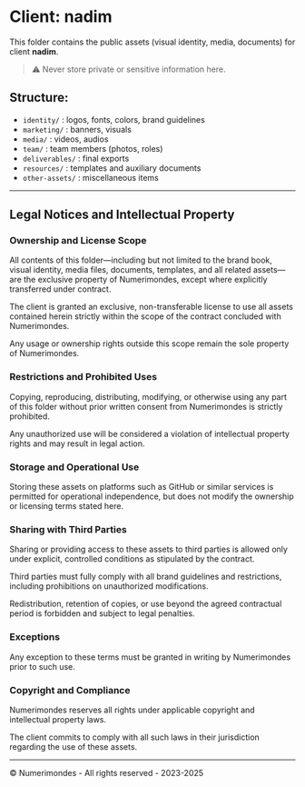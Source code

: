 # Client: nadim

This folder contains the public assets (visual identity, media, documents) for client **nadim**.

> ⚠️ Never store private or sensitive information here.

## Structure:

- `identity/` : logos, fonts, colors, brand guidelines
- `marketing/` : banners, visuals
- `media/` : videos, audios
- `team/` : team members (photos, roles)
- `deliverables/` : final exports
- `resources/` : templates and auxiliary documents
- `other-assets/` : miscellaneous items

---

## Legal Notices and Intellectual Property

### Ownership and License Scope

All contents of this folder—including but not limited to the brand book, visual identity, media files, documents, templates, and all related assets—are the exclusive property of Numerimondes, except where explicitly transferred under contract.

The client is granted an exclusive, non-transferable license to use all assets contained herein strictly within the scope of the contract concluded with Numerimondes.

Any usage or ownership rights outside this scope remain the sole property of Numerimondes.

### Restrictions and Prohibited Uses

Copying, reproducing, distributing, modifying, or otherwise using any part of this folder without prior written consent from Numerimondes is strictly prohibited.

Any unauthorized use will be considered a violation of intellectual property rights and may result in legal action.

### Storage and Operational Use

Storing these assets on platforms such as GitHub or similar services is permitted for operational independence, but does not modify the ownership or licensing terms stated here.

### Sharing with Third Parties

Sharing or providing access to these assets to third parties is allowed only under explicit, controlled conditions as stipulated by the contract.

Third parties must fully comply with all brand guidelines and restrictions, including prohibitions on unauthorized modifications.

Redistribution, retention of copies, or use beyond the agreed contractual period is forbidden and subject to legal penalties.

### Exceptions

Any exception to these terms must be granted in writing by Numerimondes prior to such use.

### Copyright and Compliance

Numerimondes reserves all rights under applicable copyright and intellectual property laws.

The client commits to comply with all such laws in their jurisdiction regarding the use of these assets.

---

© Numerimondes - All rights reserved - 2023-2025

